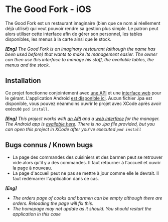 # The Good Fork - iOS
The Good Fork est un restaurant imaginaire (bien que ce nom ai réellement déjà utilisé) qui veut pouvoir rendre sa gestion plus simple. Le patron peut alors utiliser cette interface afin de gérer son personnel, les tables disponibles, les menus à la carte ainsi que le stock.

***[Eng]** The Good Fork is an imaginary restaurant (although the name has been used before) that wants to make its management easier. The owner can then use this interface to manage his staff, the available tables, the menus and the stock.*

## Installation
Ce projet fonctionne conjointement avec [une API](https://github.com/Breadator258/3PROJ-WEB_API) et une [interface web](https://github.com/EmpireDemocratiqueDuPoulpe/goodfork-web) pour le gérant. L'application Android [est disponible ici](https://github.com/GuillaumeHlx/TheGoodFork).
Aucun fichier .ipa est disponible, vous pouvez néanmoins ouvrir le projet avec XCode après avoir exécuté `pod install`.

***[Eng]** This project works with [an API](https://github.com/Breadator258/3PROJ-WEB_API) and a [web interface](https://github.com/EmpireDemocratiqueDuPoulpe/goodfork-web) for the manager. The Android app is [available here](https://github.com/GuillaumeHlx/TheGoodFork).*
*There is no .ipa file provided, but you can open this project in XCode after you've executed `pod install`*

## Bugs connus / Known bugs
- La page des commandes des cuisiniers et des barmen peut se retrouver vide alors qu'il y a des commandes. Il faut retourner à l'accueil et ouvrir la page à nouveau.
- La page d'accueil peut ne pas se mettre à jour comme elle le devrait. Il faut redémarrer l'application dans ce cas.

***[Eng]***
- *The orders page of cooks and barmen can be empty although there are orders. Reloading the page will fix this.*
- *The homepage may not update as it should. You should restart the application in this case*
